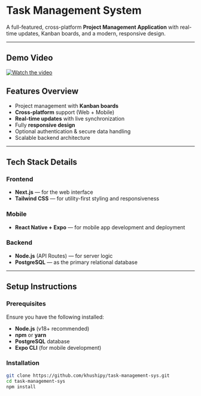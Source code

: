 #  Task Management System

A full-featured, cross-platform **Project Management Application** with real-time updates, Kanban boards, and a modern, responsive design.

---
## Demo Video
[![Watch the video](https://img.youtube.com/vi/qjqEzwp4hOU/0.jpg)](https://youtu.be/qjqEzwp4hOU)
##  Features Overview

- Project management with **Kanban boards**
- **Cross-platform** support (Web + Mobile)
-  **Real-time updates** with live synchronization
-  Fully **responsive design**
-  Optional authentication & secure data handling
-  Scalable backend architecture

---

##  Tech Stack Details

###  Frontend
- **Next.js** — for the web interface  
- **Tailwind CSS** — for utility-first styling and responsiveness

### Mobile
- **React Native + Expo** — for mobile app development and deployment

###  Backend
- **Node.js** (API Routes) — for server logic  
- **PostgreSQL** — as the primary relational database

---

##  Setup Instructions

###  Prerequisites
Ensure you have the following installed:
- **Node.js** (v18+ recommended)
- **npm** or **yarn**
- **PostgreSQL** database
- **Expo CLI** (for mobile development)

### Installation
```bash
git clone https://github.com/khushipy/task-management-sys.git
cd task-management-sys
npm install
